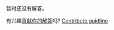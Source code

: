 
暂时还没有解答。

有兴趣[贡献你的解答](https://github.com/BFEdev/BFE.dev-solutions/blob/main/problem/find-available-meeting-slots_zh.md)吗? [Contribute guidline](https://github.com/BFEdev/BFE.dev-solutions#how-to-contribute)
